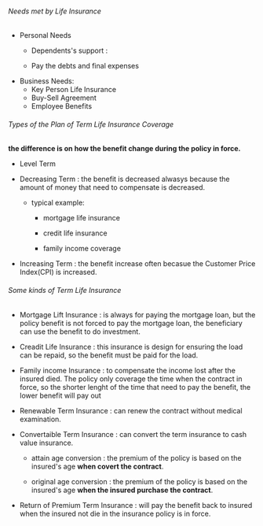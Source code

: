 ###### Needs met by Life Insurance

- Personal Needs
  - Dependents's support : 
  
  - Pay the debts and final expenses
- Business Needs:
  - Key Person Life Insurance
  - Buy-Sell Agreement
  - Employee Benefits

###### Types of the Plan of Term Life Insurance Coverage

**the difference is on how the benefit change during the policy in force.**

- Level Term

- Decreasing Term : the benefit is decreased alwasys because the amount of money that need to compensate is decreased.
  
  - typical example:
    - mortgage life insurance
    
    - credit life insurance
    
    - family income coverage

- Increasing Term : the benefit increase often becasue the Customer Price Index(CPI) is increased.

###### Some kinds of Term Life Insurance

- Mortgage Lift Insurance : is always for paying the mortgage loan, but the policy benefit is not forced to pay the mortgage loan, the beneficiary can use the benefit to do investment.

- Creadit Life Insurance : this insurance is design for ensuring the load can be repaid, so the benefit must be paid for the load.

- Family income Insurance : to compensate the income lost after the insured died. The policy only coverage the time when the contract in force, so the shorter lenght of the time that need to pay the benefit, the lower benefit will pay out

- Renewable Term Insurance : can renew the contract without medical examination. 

- Convertaible Term Insurance : can convert the term insurance to cash value insurance.
  
  - attain age conversion : the premium of the policy is based on the insured's age **when covert the contract**.
  
  - original age conversion : the premium of the policy is based on the insured's age **when the insured purchase the contract**.

- Return of Premium Term Insurance : will pay the benefit back to insured when the insured not die in the insurance policy is in force.
